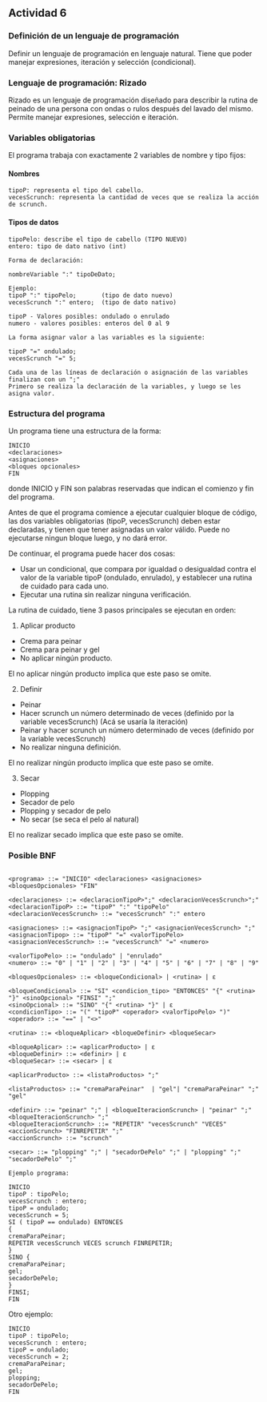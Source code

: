 ## Actividad 6

### Definición de un lenguaje de programación

Definir un lenguaje de programación en lenguaje natural. Tiene que poder manejar expresiones, iteración y selección (condicional).

### Lenguaje de programación: Rizado

Rizado es un lenguaje de programación diseñado para describir la rutina de peinado de una persona con ondas o rulos después del lavado del mismo.
Permite manejar expresiones, selección e iteración.


### Variables obligatorias

El programa trabaja con exactamente 2 variables de nombre y tipo fijos:

#### Nombres
```
tipoP: representa el tipo del cabello.
vecesScrunch: representa la cantidad de veces que se realiza la acción de scrunch.
```
#### Tipos de datos
```
tipoPelo: describe el tipo de cabello (TIPO NUEVO)
entero: tipo de dato nativo (int)

Forma de declaración:

nombreVariable ":" tipoDeDato;

Ejemplo:
tipoP ":" tipoPelo;       (tipo de dato nuevo)
vecesScrunch ":" entero;  (tipo de dato nativo)

tipoP - Valores posibles: ondulado o enrulado
numero - valores posibles: enteros del 0 al 9

La forma asignar valor a las variables es la siguiente:

tipoP "=" ondulado;
vecesScrunch "=" 5;

Cada una de las líneas de declaración o asignación de las variables finalizan con un ";"
Primero se realiza la declaración de la variables, y luego se les asigna valor.
```
### Estructura del programa

Un programa tiene una estructura de la forma:

```
INICIO
<declaraciones>
<asignaciones>
<bloques opcionales>
FIN
```
donde INICIO y FIN son palabras reservadas que indican el comienzo y fin del programa.


Antes de que el programa comience a ejecutar cualquier bloque de código, las dos variables obligatorias (tipoP, vecesScrunch) deben estar declaradas, y tienen que tener asignadas un valor válido.
Puede no ejecutarse ningun bloque luego, y no dará error.

De continuar, el programa puede hacer dos cosas:

* Usar un condicional, que compara por igualdad o desigualdad contra el valor de la variable tipoP (ondulado, enrulado), y establecer una rutina de cuidado para cada uno. 
* Ejecutar una rutina sin realizar ninguna verificación.

La rutina de cuidado, tiene 3 pasos principales se ejecutan en orden:

1. Aplicar producto

* Crema para peinar
* Crema para peinar y gel
* No aplicar ningún producto.

El no aplicar ningún producto implica que este paso se omite.


2. Definir

* Peinar
* Hacer scrunch un número determinado de veces (definido por la variable vecesScrunch) (Acá se usaría la iteración)
* Peinar y hacer scrunch un número determinado de veces (definido por la variable vecesScrunch)
* No realizar ninguna definición.

El no realizar ningún producto implica que este paso se omite.


3. Secar

* Plopping
* Secador de pelo
* Plopping y secador de pelo
* No secar (se seca el pelo al natural)

El no realizar secado implica que este paso se omite.


### Posible BNF

```

<programa> ::= "INICIO" <declaraciones> <asignaciones> <bloquesOpcionales> "FIN"

<declaraciones> ::= <declaracionTipoP>";" <declaracionVecesScrunch>";"
<declaracionTipoP> ::= "tipoP" ":" "tipoPelo"
<declaracionVecesScrunch> ::= "vecesScrunch" ":" entero

<asignaciones> ::= <asignacionTipoP> ";" <asignacionVecesScrunch> ";"
<asignacionTipop> ::= "tipoP" "=" <valorTipoPelo>
<asignacionVecesScrunch> ::= "vecesScrunch" "=" <numero>

<valorTipoPelo> ::= "ondulado" | "enrulado"
<numero> ::= "0" | "1" | "2" | "3" | "4" | "5" | "6" | "7" | "8" | "9"

<bloquesOpcionales> ::= <bloqueCondicional> | <rutina> | ε

<bloqueCondicional> ::= "SI" <condicion_tipo> "ENTONCES" "{" <rutina> "}" <sinoOpcional> "FINSI" ";"
<sinoOpcional> ::= "SINO" "{" <rutina> "}" | ε
<condicionTipo> ::= "(" "tipoP" <operador> <valorTipoPelo> ")"
<operador> ::= "==" | "<>"

<rutina> ::= <bloqueAplicar> <bloqueDefinir> <bloqueSecar>

<bloqueAplicar> ::= <aplicarProducto> | ε
<bloqueDefinir> ::= <definir> | ε
<bloqueSecar> ::= <secar> | ε

<aplicarProducto> ::= <listaProductos> ";"

<listaProductos> ::= "cremaParaPeinar"  | "gel"| "cremaParaPeinar" ";" "gel" 

<definir> ::= "peinar" ";" | <bloqueIteracionScrunch> | "peinar" ";" <bloqueIteracionScrunch> ";"
<bloqueIteracionScrunch> ::= "REPETIR" "vecesScrunch" "VECES" <accionScrunch> "FINREPETIR" ";"
<accionScrunch> ::= "scrunch"

<secar> ::= "plopping" ";" | "secadorDePelo" ";" | "plopping" ";" "secadorDePelo" ";"

```

```
Ejemplo programa:

INICIO
tipoP : tipoPelo;
vecesScrunch : entero;
tipoP = ondulado;
vecesScrunch = 5;
SI ( tipoP == ondulado) ENTONCES 
{
cremaParaPeinar; 
REPETIR vecesScrunch VECES scrunch FINREPETIR;
}
SINO {
cremaParaPeinar;
gel;
secadorDePelo;
}
FINSI;
FIN
```

Otro ejemplo:

```
INICIO
tipoP : tipoPelo;
vecesScrunch : entero;
tipoP = ondulado;
vecesScrunch = 2;
cremaParaPeinar;
gel;
plopping;
secadorDePelo;
FIN
```
